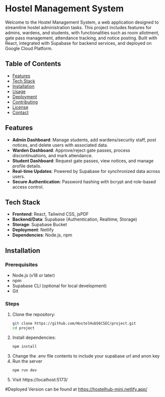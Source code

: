 # Hostel Management System

Welcome to the Hostel Management System, a web application designed to streamline hostel administration tasks. This project includes features for admins, wardens, and students, with functionalities such as room allotment, gate pass management, attendance tracking, and notice posting. Built with React, integrated with Supabase for backend services, and deployed on Google Cloud Platform.

## Table of Contents
- [Features](#features)
- [Tech Stack](#tech-stack)
- [Installation](#installation)
- [Usage](#usage)
- [Deployment](#deployment)
- [Contributing](#contributing)
- [License](#license)
- [Contact](#contact)

## Features
- **Admin Dashboard**: Manage students, add wardens/security staff, post notices, and delete users with associated data.
- **Warden Dashboard**: Approve/reject gate passes, process discontinuations, and mark attendance.
- **Student Dashboard**: Request gate passes, view notices, and manage profile details.
- **Real-time Updates**: Powered by Supabase for synchronized data across users.
- **Secure Authentication**: Password hashing with bcrypt and role-based access control.

## Tech Stack
- **Frontend**: React, Tailwind CSS, jsPDF
- **Backend/Data**: Supabase (Authentication, Realtime, Storage)
- **Storage**: Supabase Bucket
- **Deployment**: Netlify
- **Dependencies**: Node.js, npm

## Installation

### Prerequisites
- Node.js (v18 or later)
- npm
- Supabase CLI (optional for local development)
- Git

### Steps
1. Clone the repository:
   ```bash
   git clone https://github.com/HostelHubS6CSEC/project.git
   cd project
2. Install dependencies:
   ```bash
   npm install
3. Change the .env file contents to include your supabase url and anon key
4. Run the server
   ```bash
   npm run dev
5. Visit https://localhost:5173/


#Deployed Version 
   can be found at https://hostelhub-mini.netlify.app/
